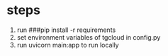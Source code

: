 # steps

1. run ###pip install -r requirements
2. set environment variables of tgcloud in config.py
3. run uvicorn main:app to run locally
